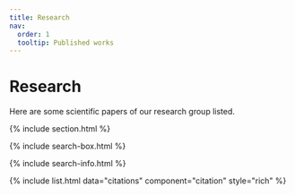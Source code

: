 ```yaml
---
title: Research
nav:
  order: 1
  tooltip: Published works
---
```


# <i class="fas fa-microscope"></i>Research
Here are some scientific papers of our research group listed.

{% include section.html %}

{% include search-box.html %}

{% include search-info.html %}

{% include list.html data="citations" component="citation" style="rich" %}
